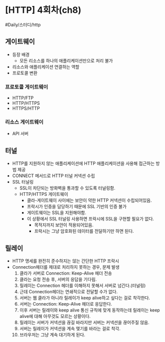 # [HTTP] 4회차(ch8)

#Daily/스터디/http

## 게이트웨이

- 등장 배경
  - 모든 리소스를 하나의 애플리케이션만으로 처리 불가
- 리소스와 애플리케이션 연결하는 역할
- 프로토콜 변환

### 프로토콜 게이트웨이

- HTTP/FTP
- HTTP/HTTPS
- HTTPS/HTTP

### 리소스 게이트웨이

- API 서버

## 터널

- HTTP를 지원하지 않는 애플리케이션에 HTTP 애플리케이션을 사용해 접근하는 방법 제공
- CONNECT 메서드로 HTTP 터널 커넥션 수립
- SSL 터널링
  - SSL이 차단되는 방화벽을 통과할 수 있도록 터널링함.
  - HTTP/HTTPS 게이트웨이
    - 클라-게이트웨이 사이에는 보안이 약한 HTTP 커넥션이 수립되어있음.
    - 프락시가 인증을 담당하기 때문에 SSL 기반의 인증 불가
    - 게이트웨이는 SSL을 지원해야함.
    - 이 상황에서 SSL 터널링 사용하면 프락시에 SSL을 구현할 필요가 없다.
      - 목적지까지 보안이 적용되어있음.
      - 프락시는 그냥 암호화된 데이터를 전달하기만 하면 된다.

## 릴레이

- HTTP 명세를 완전히 준수하지는 않는 간단한 HTTP 프락시
- Connection헤더를 제대로 처리하지 못하는 경우, 문제 발생
  1. 클라가 서버로 Connection: Keep-Alive 헤더 전송
  2. 클라는 요청 전송 후, 서버의 응답을 기다림.
  3. 릴레이는 Connection 헤더를 이해하지 못해서 서버로 넘긴다.(터널링)
  4. 근데 Connection헤더는 연쇄적으로 전달할 수가 없다.
  5. 서버는 웹 클라가 아니라 릴레이가 keep alive하고 싶다는 걸로 착각한다.
  6. 서버는 Connection: Keep-Alive 헤더로 응답한다.
  7. 이후 서버는 릴레이와 keep alive 통신 규칙에 맞게 동작하는데 릴레이는 keep alive에 대해 아무것도 모르는 상황이다.
  8. 릴레이는 서버가 커넥션을 끊길 바라지만 서버는 커넥션을 끊어주질 않음.
  9. 서버는 릴레이가 커넥션을 계속 맺기를 바라는 걸로 착각.
  10. 브라우저는 그냥 계속 대기하게 된다.
